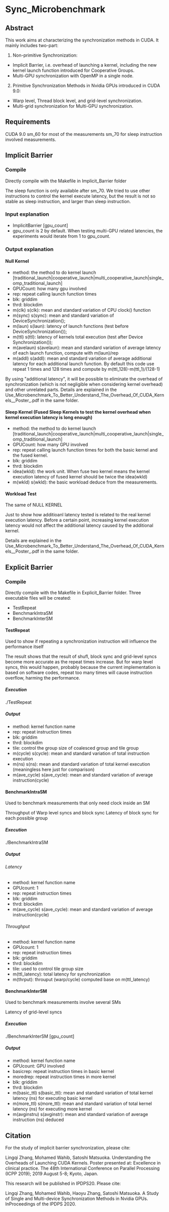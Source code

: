 # Sync_Microbenchmark
## Abstract
This work aims at characterizing the synchronization methods in CUDA. It mainly includes two-part:
1. Non-primitive Synchronization:
  * Implicit Barrier, i.e. overhead of launching a kernel, including the new kernel launch function introduced for Cooperative Groups.
  * Multi-GPU synchronization with OpenMP in a single node.
2. Primitive Synchronization Methods in Nvidia GPUs introduced in CUDA 9.0:
  * Warp level, Thread block level, and grid-level synchronization.
  * Multi-grid synchronization for Multi-GPU synchronization.
## Requirements
 CUDA 9.0
 sm_60 for most of the measurements
 sm_70 for sleep instruction involved measurements.
 
## Implicit Barrier
### Compile
Directly compile with the Makefile in Implicit_Barrier folder

The sleep function is only available after sm_70. We tried to use other instructions to control the kernel execute latency, but the result is not so stable as sleep instruction, and larger than sleep instruction.
### Input explanation
 * ImplicitBarrier \[gpu_count\]
 * gpu_count is 2 by default. When testing multi-GPU related latencies, the experiments would iterate from 1 to gpu_count.
### Output explanation

#### Null Kernel 
* method: the method to do kernel launch \[traditional_launch|cooperative_launch|multi_cooperative_launch|single_omp_traditional_launch\]
* GPUCount: how many gpu involved
* rep: repeat calling launch function times
* blk: griddim
* thrd: blockdim
* m(clk) s(clk): mean and standard variation of CPU clock() function
* m(sync) s(sync): mean and standard variation of DeviceSynchronization(); 
* m(laun) s(laun): latency of launch functions (test before DeviceSynchronization());
* m(ttl) s(ttl): latency of kernels total execution (test after Device Synchronization());
* m(avelaun) s(avelaun): mean and standard variation of average latency of each launch function, compute with m(laun)/rep
* m(addl) s(addl): mean and standard variation of average additional latency for each additional launch function. By default this code use repeat 1 times and 128 times and compute by m(ttl_128)-m(ttl_1)/(128-1)

By using "additional latency", it will be possible to eliminate the overhead of synchronization (which is not negligible when considering kernel overhead) and other unrelated parts. Details are explained in the Use_Microbenchmark_To_Better_Understand_The_Overhead_Of_CUDA_Kernels__Poster_.pdf in the same folder.

#### Sleep Kernel (Fused Sleep Kernels to test the kernel overhead when kernel execution latency is long enough)
* method: the method to do kernel launch \[traditional_launch|cooperative_launch|multi_cooperative_launch|single_omp_traditional_launch\]
* GPUCount: how many GPU involved
* rep: repeat calling launch function times for both the basic kernel and the fused kernel.
* blk: griddim
* thrd: blockdim
* idea(wkld): the work unit. When fuse two kernel means the kernel execution latency of fused kernel should be twice the idea(wkld)
* m(wkld) s(wkld): the basic workload deduce from the measurements. 

#### Workload Test
The same of NULL KERNEL

Just to show how additioanl latency tested is related to the real kernel execution latency. Before a certain point, increasing kernel execution latency would not affect the additional latency caused by the additional kernel. 

Details are explained in the Use_Microbenchmark_To_Better_Understand_The_Overhead_Of_CUDA_Kernels__Poster_.pdf in the same folder.

## Explicit Barrier
### Compile
Directly compile with the Makefile in Explicit_Barrier folder. Three executable files will be created:
* TestRepeat
* BenchmarkIntraSM
* BenchmarkInterSM

#### TestRepeat
Used to show if repeating a synchronization instruction will influence the performance itself

The result shows that the result of shufl, block sync and grid-level syncs become more accurate as the repeat times increase. But for warp level syncs, this would happen, probably because the current implementation is based on software codes, repeat too many times will cause instruction overflow, harming the performance.

##### Execution
./TestRepeat

##### Output
* method: kernel function name
* rep: repeat instruction times
* blk: griddim
* thrd: blockdim
* tile: control the group size of coalesced group and tile group
* m(cycle) s(cycle): mean and standard variation of total instruction execution
* m(ns) s(ns): mean and standard variation of total kernel execution (meaningless here just for comparison)
* m(ave_cycle) s(ave_cycle): mean and standard variation of average instruction(cycle)

#### BenchmarkIntraSM
Used to benchmark measurements that only need clock inside an SM

Throughput of Warp level syncs and block sync
Latency of block sync for each possible group

##### Execution
./BenchmarkIntraSM

##### Output
###### Latency
* method: kernel function name
* GPUcount: 1 
* rep: repeat instruction times
* blk: griddim
* thrd: blockdim
* m(ave_cycle) s(ave_cycle): mean and standard variation of average instruction(cycle)
###### Throughput
* method: kernel function name
* GPUcount: 1 
* rep: repeat instruction times
* blk: griddim
* thrd: blockdim
* tile: used to control tile group size
* m(ttl_latency): total latency for synchronization
* m(thrput): throuput (warp/cycle) computed base on m(ttl_latency)

#### BenchmarkInterSM
Used to benchmark measurements involve several SMs

Latency of grid-level syncs

##### Execution
./BenchmarkInterSM \[gpu_count\]

##### Output
* method: kernel function name
* GPUcount: GPU involved
* basicrep: repeat instruction times in basic kernel
* moredrep: repeat instruction times in more kernel
* blk: griddim
* thrd: blockdim
* m(basic_ttl) s(basic_ttl): mean and standard variation of total kernel latency (ns) for executing basic kernel
* m(more_ttl) s(more_ttl): mean and standard variation of total kernel latency (ns) for executing more kernel
* m(avginstru) s(avginstr): mean and standard variation of average instruction (ns) deduced


## Citation
  For the study of implicit barrier synchronization, please cite:
  
  Lingqi Zhang, Mohamed Wahib, Satoshi Matsuoka. Understanding the Overheads of Launching CUDA Kernels. Poster presented at: Excellence in clinical practice. The 48th International Conference on Parallel Processing (ICPP 2019); 2019 August 5-8; Kyoto, Japan. 
    
  This research will be published in IPDPS20. Please cite:
  
  Lingqi Zhang, Mohamed Wahib, Haoyu Zhang, Satoshi Matsuoka. A Study of Single and Multi-device Synchronization Methods in Nvidia GPUs. InProceedings of the IPDPS 2020.
